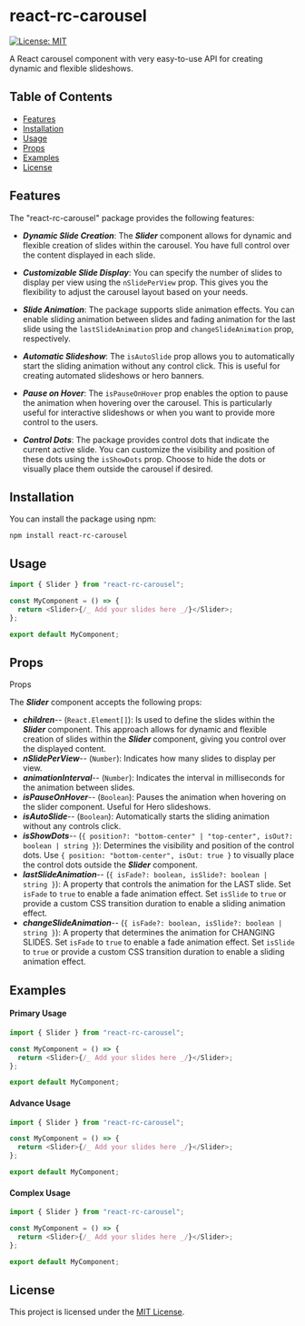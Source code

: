 # react-rc-carousel

[![License: MIT](https://img.shields.io/badge/License-MIT-yellow.svg)](https://opensource.org/licenses/MIT)

A React carousel component with very easy-to-use API for creating dynamic and flexible slideshows.

## Table of Contents

- [Features](#features)
- [Installation](#installation)
- [Usage](#usage)
- [Props](#props)
- [Examples](#examples)
- [License](#license)

## Features

The "react-rc-carousel" package provides the following features:

- **_Dynamic Slide Creation_**: The **_Slider_** component allows for dynamic and flexible creation of slides within the carousel. You have full control over the content displayed in each slide.

- **_Customizable Slide Display_**: You can specify the number of slides to display per view using the `nSlidePerView` prop. This gives you the flexibility to adjust the carousel layout based on your needs.

- **_Slide Animation_**: The package supports slide animation effects. You can enable sliding animation between slides and fading animation for the last slide using the `lastSlideAnimation` prop and `changeSlideAnimation` prop, respectively.

- **_Automatic Slideshow_**: The `isAutoSlide` prop allows you to automatically start the sliding animation without any control click. This is useful for creating automated slideshows or hero banners.

- **_Pause on Hover_**: The `isPauseOnHover` prop enables the option to pause the animation when hovering over the carousel. This is particularly useful for interactive slideshows or when you want to provide more control to the users.

- **_Control Dots_**: The package provides control dots that indicate the current active slide. You can customize the visibility and position of these dots using the `isShowDots` prop. Choose to hide the dots or visually place them outside the carousel if desired.

## Installation

You can install the package using npm:

```shell
npm install react-rc-carousel
```

## Usage

```javascript
import { Slider } from "react-rc-carousel";

const MyComponent = () => {
  return <Slider>{/_ Add your slides here _/}</Slider>;
};

export default MyComponent;
```

## Props

Props

The **_Slider_** component accepts the following props:

- **_children_**-- (`React.Element[]`): Is used to define the slides within the **_Slider_** component. This approach allows for dynamic and flexible creation of slides within the **_Slider_** component, giving you control over the displayed content.
- **_nSlidePerView_**-- (`Number`): Indicates how many slides to display per view.
- **_animationInterval_**-- (`Number`): Indicates the interval in milliseconds for the animation between slides.
- **_isPauseOnHover_**-- (`Boolean`): Pauses the animation when hovering on the slider component. Useful for Hero slideshows.
- **_isAutoSlide_**-- (`Boolean`): Automatically starts the sliding animation without any controls click.
- **_isShowDots_**-- (`{ position?: "bottom-center" | "top-center", isOut?: boolean | string }`): Determines the visibility and position of the control dots. Use `{ position: "bottom-center", isOut: true }` to visually place the control dots outside the **_Slider_** component.
- **_lastSlideAnimation_**-- (`{ isFade?: boolean, isSlide?: boolean | string }`): A property that controls the animation for the LAST slide. Set `isFade` to `true` to enable a fade animation effect. Set `isSlide` to `true` or provide a custom CSS transition duration to enable a sliding animation effect.
- **_changeSlideAnimation_**-- (`{ isFade?: boolean, isSlide?: boolean | string }`): A property that determines the animation for CHANGING SLIDES. Set `isFade` to `true` to enable a fade animation effect. Set `isSlide` to `true` or provide a custom CSS transition duration to enable a sliding animation effect.

## Examples

#### Primary Usage

```javascript
import { Slider } from "react-rc-carousel";

const MyComponent = () => {
  return <Slider>{/_ Add your slides here _/}</Slider>;
};

export default MyComponent;
```

#### Advance Usage

```javascript
import { Slider } from "react-rc-carousel";

const MyComponent = () => {
  return <Slider>{/_ Add your slides here _/}</Slider>;
};

export default MyComponent;
```

#### Complex Usage

```javascript
import { Slider } from "react-rc-carousel";

const MyComponent = () => {
  return <Slider>{/_ Add your slides here _/}</Slider>;
};

export default MyComponent;
```

## License

This project is licensed under the [MIT License](https://opensource.org/licenses/MIT).

```

```
